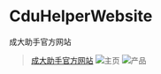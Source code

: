 # CduHelperWebsite
成大助手官方网站
> [成大助手官方网站](http://cduhelper.weiye.site)
![主页]("http://files.weiye.site/2020/05/20/ae781ebc-5753-4a21-b059-670ce444ca27.png")
![产品]("http://files.weiye.site/2020/05/20/ca1fb14a-0a00-4b9d-ae5e-7c859e762091.png")
